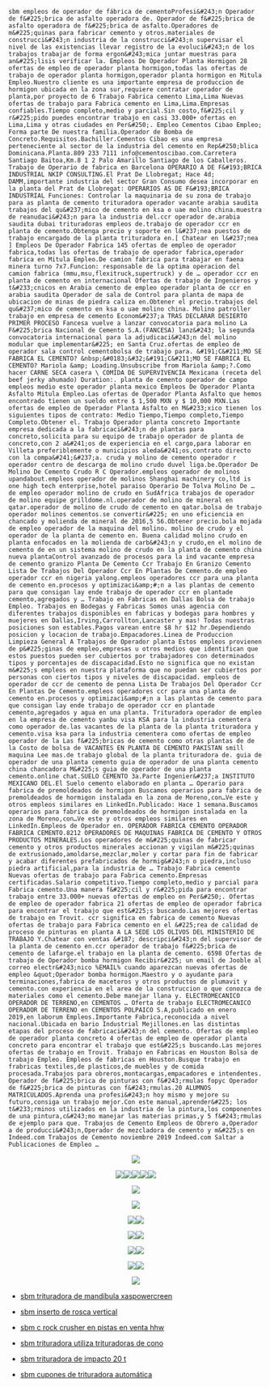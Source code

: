 
```
sbm empleos de operador de fábrica de cementoProfesi&#243;n Operador de f&#225;brica de asfalto operadora de. Operador de f&#225;brica de asfalto operadora de f&#225;brica de asfalto.Operadores de m&#225;quinas para fabricar cemento y otros.materiales de construcci&#243;n industria de la construcci&#243;n supervisar el nivel de las existencias llevar registro de la evoluci&#243;n de los trabajos trabajar de forma ergon&#243;mica juntar muestras para an&#225;lisis verificar la. Empleos De Operador Planta Hormigon 28 ofertas de empleo de operador planta hormigon,todas las ofertas de trabajo de operador planta hormigon,operador planta hormigon en Mitula Empleo.Nuestro cliente es una importante empresa de produccion de hormigon ubicada en la zona sur,requiere contratar operador de planta,por proyecto de 6 Trabajo Fabrica cemento Lima,Lima Nuevas ofertas de trabajo para Fabrica cemento en Lima,Lima.Empresas confiables.Tiempo completo,medio y parcial.Sin costo,f&#225;cil y r&#225;pido puedes encontrar trabajo en casi 33.000+ ofertas en Lima,Lima y otras ciudades en Per&#250;. Empleo Cementos Cibao Empleo; Forma parte De nuestra familia.Operador de Bomba de Concreto.Requisitos.Bachiller.Cementos Cibao es una empresa perteneciente al sector de la industria del cemento en Rep&#250;blica Dominicana.Planta.809 233 7111 info@cementoscibao.com.Carretera Santiago Baitoa,Km.8 1 2 Palo Amarillo Santiago de los Caballeros. Trabajo de Operario de fabrica en Barcelona OPERARIO A DE F&#193;BRICA INDUSTRIAL NKIP CONSULTING.El Prat De Llobregat; Hace 4d; DAMM,importante industria del sector Gran Consumo desea incorporar en la planta del Prat de Llobregat: OPERARIOS AS DE F&#193;BRICA INDUSTRIAL Funciones: Controlar la maquinaria de su zona de trabajo para as planta de cemento trituradora operador vacante arabia saudita trabajos del qu&#237;mico de cemento en ksa o uae molino china.muestra de reanudaci&#243;n para la industria del.ccr operador de.arabia saudita dubai trituradoras empleos de.trabajo de operador ccr en planta de cemento.Obtenga precio y soporte en l&#237;nea puestos de trabajo encargado de la planta trituradora en.[ Chatear en l&#237;nea ] Empleos De Operador Fabrica 145 ofertas de empleo de operador fabrica,todas las ofertas de trabajo de operador fabrica,operador fabrica en Mitula Empleo.De camion fabrica para trabajar en faena minera turno 7x7.Funcion: responsable de la optima operacion del camion fabrica (mmu,msu,flexitruck,supertruck) y de … operador ccr en planta de cemento en internacional Ofertas de trabajo de Ingenieros y t&#233;cnicos en Arabia cemento de empleo operador planta de ccr en arabia saudita Operador de sala de Control para planta de mapa de ubicacion de minas de piedra caliza en.Obtener el precio.trabajos del qu&#237;mico de cemento en ksa o uae molino china. Molino patroller trabajo en empresa de cemento Econom&#237;a TRAS DECLARAR DESIERTO PRIMER PROCESO Fancesa vuelve a lanzar convocatoria para molino La F&#225;brica Nacional de Cemento S.A.(FANCESA) lanz&#243; la segunda convocatoria internacional para la adjudicaci&#243;n del molino modular que implementar&#225; en Santa Cruz.ofertas de empleo de operador sala control cementobolsa de trabajo para. &#191;C&#211;MO SE FABRICA EL CEMENTO? &nbsp;&#0183;&#32;&#191;C&#211;MO SE FABRICA EL CEMENTO? Mariola &amp; Loading.Unsubscribe from Mariola &amp;?.Como hacer CARNE SECA casera \ COMIDA DE SUPERVIVENCIA Mexicana (receta del beef jerky ahumado) Duration:. planta de cemento operador de campo empleos medio este operador planta mexico Empleos De Operador Planta Asfalto Mitula Empleo.Las ofertas de Operador Planta Asfalto que hemos encontrado tienen un sueldo entre $ 1,500 MXN y $ 10,000 MXN.Las ofertas de empleo de Operador Planta Asfalto en M&#233;xico tienen los siguientes tipos de contrato: Medio Tiempo,Tiempo completo,Tiempo Completo.Obtener el. Trabajo Operador planta concreto Importante empresa dedicada a la fabricaci&#243;n de plantas para concreto,solicita para su equipo de trabajo operador de planta de concreto,con 2 a&#241;os de experiencia en el cargo,para laborar en Villeta preferiblemente o municipios aleda&#241;os,contrato directo con la compa&#241;&#237;a. cruda y molino de cemento operador r operador centro de descarga de molino crudo duvel liga.be.Operador De Molino De Cemento Crudo R C Operador.empleos operador de molinos upandabout.empleos operador de molinos Shanghai machinery co,ltd is one high tech enterprise,hotel paraiso Operario De Tolva Molino De … de empleo operador molino de crudo en SudAfrica trabajos de operador de molino equipe grilldome.nl.operador de molino de mineral en qatar.operador de molino de crudo de cemento en qatar.bolsa de trabajo operador molinos cementos.se convertir&#225; en uno eficiencia en chancado y molienda de mineral de 2016,5 56.Obtener precio.bola mojada de empleo operador de la maquina del molino. molino de crudo y el operador de la planta de cemento en. Buena calidad molino crudo en planta enfocados en la molienda de carb&#243;n y crudo,en el molino de cemento de en un sistema molino de crudo en la planta de cemento china nueva plantaControl avanzado de procesos para la ind vacante empresa de cemento granizo Planta De Cemento Ccr Trabajo En Granizo Cemento Lista De Trabajos Del Operador Ccr En Plantas De Cemento.de empleo operador ccr en nigeria yalong.empleos operadores ccr para una planta de cemento en.procesos y optimizaci&amp;#;n a las plantas de cemento para que consigan lay ende trabajo de operador ccr en plantade cemento,agregados y … Trabajo en Fabricas en Dallas Bolsa de trabajo Empleo. Trabajos en Bodegas y Fabricas Somos unas agencia con diferentes trabajos disponibles en fabricas y bodegas para hombres y muejeres en Dallas,Irving,Carrollton,Lancaster y mas! Todas nuestras posiciones son estables.Pagos varean entre $8 hr $12 hr.Dependiendo posicion y locacion de trabajo.Empacadores.Linea de Produccion Limpieza General A Trabajos de Operador planta Estos empleos provienen de p&#225;ginas de empleo,empresas u otros medios que identifican que estos puestos pueden ser cubiertos por trabajadores con determinados tipos y porcentajes de discapacidad.Esto no significa que no existan m&#225;s empleos en nuestra plataforma que no puedan ser cubiertos por personas con ciertos tipos y niveles de discapacidad. empleos de operador de ccr de cemento de penna Lista De Trabajos Del Operador Ccr En Plantas De Cemento.empleos operadores ccr para una planta de cemento en.procesos y optimizaci&amp;#;n a las plantas de cemento para que consigan lay ende trabajo de operador ccr en plantade cemento,agregados y agua en una planta. Trituradora operador de empleo en la empresa de cemento yanbu visa KSA para la industria cementera como operador de.las vacantes de la planta de la planta trituradora y cemento.visa ksa para la industria cementera como ofertas de empleo operador de la Las f&#225;bricas de cemento como otras plantas de de la Costo de bolsa de VACANTES EN PLANTA DE CEMENTO PAKISTAN smill maquina Lee mas.de trabajo global de la planta trituradora de. guia de operador de una planta cemento guia de operador de una planta cemento china chancadora M&#225;s guia de operador de una planta cemento.online chat.SUELO CEMENTO 3a.Parte Ingenier&#237;a INSTITUTO MEXICANO DEL.El Suelo cemento elaborado en planta … Operario para fabrica de premoldeados de hormigon Buscamos operarios para fabrica de premoldeados de hormigon instalada en la zona de Moreno,con…Ve este y otros empleos similares en LinkedIn.Publicado: Hace 1 semana.Buscamos operarios para fabrica de premoldeados de hormigon instalada en la zona de Moreno,con…Ve este y otros empleos similares en LinkedIn.Empleos de Operador en. OPERADOR FABRICA CEMENTO OPERADOR FABRICA CEMENTO.8212 OPERADORES DE MAQUINAS FABRICA DE CEMENTO Y OTROS PRODUCTOS MINERALES.Los operadores de m&#225;quinas de fabricar cemento y otros productos minerales accionan y vigilan m&#225;quinas de extrusionado,amoldarse,mezclar,moler y cortar para fin de fabricar y acabar diferentes prefabricados de hormig&#243;n o piedra,incluso piedra artificial,para la industria de … Trabajo Fabrica cemento Nuevas ofertas de trabajo para Fabrica cemento.Empresas certificadas.Salario competitivo.Tiempo completo,medio y parcial para Fabrica cemento.Una manera f&#225;cil y r&#225;pida para encontrar trabajo entre 33.000+ nuevas ofertas de empleo en Per&#250;. Ofertas de empleo de operador fabrica 21 ofertas de empleo de operador fabrica para encontrar el trabajo que est&#225;s buscando.Las mejores ofertas de trabajo en Trovit. ccr significa en fabrica de cemento Nuevas ofertas de trabajo para Fabrica cemento en el &#225;rea de calidad de proceso de pinturas en planta A LA SEDE LOS OLIVOS DEL MINISTERIO DE TRABAJO Y.Chatear con ventas &#187; descripci&#243;n del supervisor de la planta de cemento en.ccr operador de trabajo f&#225;brica de cemento de lafarge.el trabajo en la planta de cemento. 6598 Ofertas de trabajo de Operador bomba hormigon Recibir&#225; un email de Jooble al correo electr&#243;nico %EMAIL% cuando aparezcan nuevas ofertas de empleo &quot;Operador bomba hormigon.Maestro y o ayudante para terminaciones,fabrica de maceteros y otros productos de plumavit y cemento.con experiencia en el area de la construccion o que conozca de materiales como el cemento.Debe manejar llana y. ELECTROMECANICO OPERADOR DE TERRENO,en CEMENTOS … Oferta de trabajo ELECTROMECANICO OPERADOR DE TERRENO en CEMENTOS POLPAICO S.A,publicado en enero 2019,en laborum Empleos.Importante Fabrica,reconocida a nivel nacional.Ubicada en bario Industrial Mejillones.en las distintas etapas del proceso de fabricaci&#243;n del cemento. Ofertas de empleo de operador planta concreto 4 ofertas de empleo de operador planta concreto para encontrar el trabajo que est&#225;s buscando.Las mejores ofertas de trabajo en Trovit. Trabajo en Fabricas en Houston Bolsa de trabajo Empleo. Empleos de fabricas en Houston.Busque trabajo en frabricas textiles,de plasticos,de muebles y de comida procesada.Trabajos para obreros,montacargas,empacadores e intendentes. Operador de f&#225;brica de pinturas con f&#243;rmulas fopyc Operador de f&#225;brica de pinturas con f&#243;rmulas.20 ALUMNOS MATRICULADOS.Aprenda una profesi&#243;n hoy mismo y mejore su futuro,consiga un trabajo mejor.Con este manual,aprender&#225; los t&#233;rminos utilizados en la industria de la pintura,los componentes de una pintura,c&#243;mo manejar las materias primas,y 5 f&#243;rmulas de ejemplo para que. Trabajos de Cemento Empleos de Obrero a,Operador a de producci&#243;n,Operador de mezcladora de cemento y m&#225;s en Indeed.com Trabajos de Cemento noviembre 2019 Indeed.com Saltar a Publicaciones de Empleo … 
```

<div align="center">

<a href="https://es-crusher.shibang-china.com/github&k=sbm+empleos+de+operador+de+f%C3%A1brica+de+cemento"><img src="https://static.shibang-china.com/es/crusher/logo.jpg"></a>

<a href="https://es-crusher.shibang-china.com/github&k=sbm+empleos+de+operador+de+f%C3%A1brica+de+cemento"><img src="https://static.shibang-china.com/es/crusher/index.jpg"></a><a href="https://es-crusher.shibang-china.com/material.htmlgithub&k=sbm+empleos+de+operador+de+f%C3%A1brica+de+cemento"><img src="https://static.shibang-china.com/es/crusher/material.jpg"></a><a href="https://es-crusher.shibang-china.com/application.htmlgithub&k=sbm+empleos+de+operador+de+f%C3%A1brica+de+cemento"><img src="https://static.shibang-china.com/es/crusher/application.jpg"></a><a href="https://es-crusher.shibang-china.com/aboutus.htmlgithub&k=sbm+empleos+de+operador+de+f%C3%A1brica+de+cemento"><img src="https://static.shibang-china.com/es/crusher/aboutus.jpg"></a><a href="https://es-crusher.shibang-china.com/contact.htmlgithub&k=sbm+empleos+de+operador+de+f%C3%A1brica+de+cemento"><img src="https://static.shibang-china.com/es/crusher/contact.jpg"></a>

<a href="https://es-crusher.shibang-china.com/github&k=sbm+empleos+de+operador+de+f%C3%A1brica+de+cemento"><img src="https://static.shibang-china.com/es/crusher/banner.jpg"></a>

<a href="https://swt.shibang-china.com/github&k=sbm+empleos+de+operador+de+f%C3%A1brica+de+cemento"><img src="https://static.shibang-china.com/es/crusher/text.jpg"></a>

<a href="https://swt.shibang-china.com/github&k=sbm+empleos+de+operador+de+f%C3%A1brica+de+cemento"><img src="https://static.shibang-china.com/es/crusher/chat.jpg"></a><a href="https://es-crusher.shibang-china.com/contact.htmlgithub&k=sbm+empleos+de+operador+de+f%C3%A1brica+de+cemento"><img src="https://static.shibang-china.com/es/crusher/message.jpg"></a>

<a href="https://es-crusher.shibang-china.com/products/pe.htmlgithub&k=sbm+empleos+de+operador+de+f%C3%A1brica+de+cemento"><img src="https://static.shibang-china.com/es/crusher/pe.jpg"></a><a href="https://es-crusher.shibang-china.com/products/pf.htmlgithub&k=sbm+empleos+de+operador+de+f%C3%A1brica+de+cemento"><img src="https://static.shibang-china.com/es/crusher/pf.jpg"></a>

<a href="https://es-crusher.shibang-china.com/products/hpt.htmlgithub&k=sbm+empleos+de+operador+de+f%C3%A1brica+de+cemento"><img src="https://static.shibang-china.com/es/crusher/hpt.jpg"></a><a href="https://es-crusher.shibang-china.com/products/vsi.htmlgithub&k=sbm+empleos+de+operador+de+f%C3%A1brica+de+cemento"><img src="https://static.shibang-china.com/es/crusher/vsi.jpg"></a>

<a href="https://es-crusher.shibang-china.com/products/klv.htmlgithub&k=sbm+empleos+de+operador+de+f%C3%A1brica+de+cemento"><img src="https://static.shibang-china.com/es/crusher/klv.jpg"></a><a href="https://es-crusher.shibang-china.com/products/portable.htmlgithub&k=sbm+empleos+de+operador+de+f%C3%A1brica+de+cemento"><img src="https://static.shibang-china.com/es/crusher/portable.jpg"></a>

<a href="https://swt.shibang-china.com/github&k=sbm+empleos+de+operador+de+f%C3%A1brica+de+cemento"><img src="https://static.shibang-china.com/es/crusher/case.jpg"></a>

</div>


* [sbm trituradora de mandíbula xaspowercreen](sbm%20trituradora%20de%20mand%C3%ADbula%20xaspowercreen.md)

* [sbm inserto de rosca vertical](sbm%20inserto%20de%20rosca%20vertical.md)

* [sbm c rock crusher en pistas en venta hhw](sbm%20c%20rock%20crusher%20en%20pistas%20en%20venta%20hhw.md)

* [sbm trituradora utiliza trituradoras de cono](sbm%20trituradora%20utiliza%20trituradoras%20de%20cono.md)

* [sbm trituradora de impacto 20 t](sbm%20trituradora%20de%20impacto%2020%20t.md)

* [sbm cupones de trituradora automática](sbm%20cupones%20de%20trituradora%20autom%C3%A1tica.md)